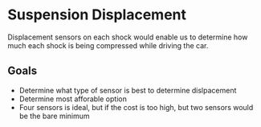 # Suspension Displacement

Displacement sensors on each shock would enable us to determine how much each shock is being compressed while driving the car.

## Goals

* Determine what type of sensor is best to determine dislpacement
* Determine most afforable option
* Four sensors is ideal, but if the cost is too high, but two sensors would be the bare minimum
